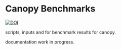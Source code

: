 # Canopy Benchmarks

<a href="https://doi.org/10.5281/zenodo.15298728"><img src="https://zenodo.org/badge/DOI/10.5281/zenodo.15298728.svg" alt="DOI"></a>

scripts, inputs and for benchmark results for canopy.

documentation work in progress.
